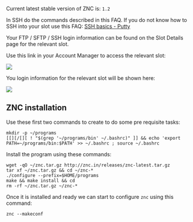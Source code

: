 
Current latest stable version of ZNC is: `1.2`

In SSH do the commands described in this FAQ. If you do not know how to SSH into your slot use this FAQ: [SSH basics - Putty](https://www.feralhosting.com/faq/view?question=12)

Your FTP / SFTP / SSH login information can be found on the Slot Details page for the relevant slot.

Use this link in your Account Manager to access the relevant slot:

![](https://raw.github.com/feralhosting/feralfilehosting/master/Feral%20Wiki/0%20Generic/slot_detail_link.png)

You login information for the relevant slot will be shown here:

![](https://raw.github.com/feralhosting/feralfilehosting/master/Feral%20Wiki/0%20Generic/slot_detail_ssh.png)

ZNC installation
---

Use these first two commands to create to do some pre requisite tasks:

~~~
mkdir -p ~/programs
[[][/[][ ! "$(grep '~/programs/bin' ~/.bashrc)" ]] && echo 'export PATH=~/programs/bin:$PATH' >> ~/.bashrc ; source ~/.bashrc
~~~

Install the program using these commands:

~~~
wget -qO ~/znc.tar.gz http://znc.in/releases/znc-latest.tar.gz
tar xf ~/znc.tar.gz && cd ~/znc-*
./configure --prefix=$HOME/programs
make && make install && cd
rm -rf ~/znc.tar.gz ~/znc-*
~~~

Once it is installed and ready we can start to configure `znc` using this command:

~~~
znc --makeconf
~~~



